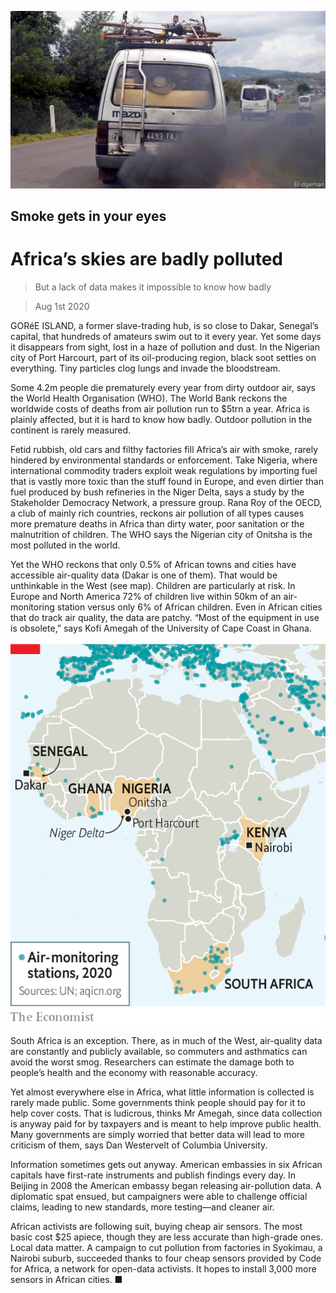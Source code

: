 ![](./images/20200801_MAP006_0.jpg)

## Smoke gets in your eyes

# Africa’s skies are badly polluted

> But a lack of data makes it impossible to know how badly

> Aug 1st 2020

GORéE ISLAND, a former slave-trading hub, is so close to Dakar, Senegal’s capital, that hundreds of amateurs swim out to it every year. Yet some days it disappears from sight, lost in a haze of pollution and dust. In the Nigerian city of Port Harcourt, part of its oil-producing region, black soot settles on everything. Tiny particles clog lungs and invade the bloodstream.

Some 4.2m people die prematurely every year from dirty outdoor air, says the World Health Organisation (WHO). The World Bank reckons the worldwide costs of deaths from air pollution run to $5trn a year. Africa is plainly affected, but it is hard to know how badly. Outdoor pollution in the continent is rarely measured.

Fetid rubbish, old cars and filthy factories fill Africa’s air with smoke, rarely hindered by environmental standards or enforcement. Take Nigeria, where international commodity traders exploit weak regulations by importing fuel that is vastly more toxic than the stuff found in Europe, and even dirtier than fuel produced by bush refineries in the Niger Delta, says a study by the Stakeholder Democracy Network, a pressure group. Rana Roy of the OECD, a club of mainly rich countries, reckons air pollution of all types causes more premature deaths in Africa than dirty water, poor sanitation or the malnutrition of children. The WHO says the Nigerian city of Onitsha is the most polluted in the world.

Yet the WHO reckons that only 0.5% of African towns and cities have accessible air-quality data (Dakar is one of them). That would be unthinkable in the West (see map). Children are particularly at risk. In Europe and North America 72% of children live within 50km of an air-monitoring station versus only 6% of African children. Even in African cities that do track air quality, the data are patchy. “Most of the equipment in use is obsolete,” says Kofi Amegah of the University of Cape Coast in Ghana.

![](./images/20200801_MAM936.png)

South Africa is an exception. There, as in much of the West, air-quality data are constantly and publicly available, so commuters and asthmatics can avoid the worst smog. Researchers can estimate the damage both to people’s health and the economy with reasonable accuracy.

Yet almost everywhere else in Africa, what little information is collected is rarely made public. Some governments think people should pay for it to help cover costs. That is ludicrous, thinks Mr Amegah, since data collection is anyway paid for by taxpayers and is meant to help improve public health. Many governments are simply worried that better data will lead to more criticism of them, says Dan Westervelt of Columbia University.

Information sometimes gets out anyway. American embassies in six African capitals have first-rate instruments and publish findings every day. In Beijing in 2008 the American embassy began releasing air-pollution data. A diplomatic spat ensued, but campaigners were able to challenge official claims, leading to new standards, more testing—and cleaner air.

African activists are following suit, buying cheap air sensors. The most basic cost $25 apiece, though they are less accurate than high-grade ones. Local data matter. A campaign to cut pollution from factories in Syokimau, a Nairobi suburb, succeeded thanks to four cheap sensors provided by Code for Africa, a network for open-data activists. It hopes to install 3,000 more sensors in African cities. ■